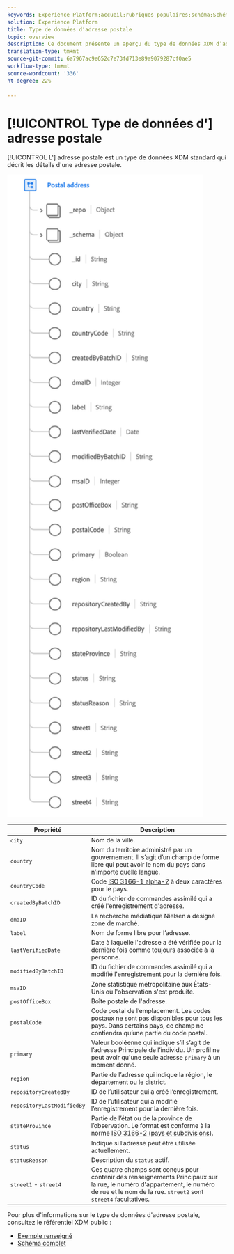 ```yaml
---
keywords: Experience Platform;accueil;rubriques populaires;schéma;Schéma;XDM;champs;schémas;Schémas;adresse;xdm:address;datatype;data-type;data type;data type;
solution: Experience Platform
title: Type de données d’adresse postale
topic: overview
description: Ce document présente un aperçu du type de données XDM d’adresse postale.
translation-type: tm+mt
source-git-commit: 6a7967ac9e652c7e73fd713e89a9079287cf0ae5
workflow-type: tm+mt
source-wordcount: '336'
ht-degree: 22%

---
```



# [!UICONTROL Type de données d&#39;] adresse postale

[!UICONTROL L&#39;] adresse postale est un type de données XDM standard qui décrit les détails d&#39;une adresse postale.

<img src="../images/data-types/postal-address.png" width="450" /><br />

| Propriété | Description |
| --- | --- |
| `city` | Nom de la ville. |
| `country` | Nom du territoire administré par un gouvernement. Il s’agit d’un champ de forme libre qui peut avoir le nom du pays dans n’importe quelle langue. |
| `countryCode` | Code <a href="https://datahub.io/core/country-list">ISO 3166-1 alpha-2</a> à deux caractères pour le pays. |
| `createdByBatchID` | ID du fichier de commandes assimilé qui a créé l&#39;enregistrement d&#39;adresse. |
| `dmaID` | La recherche médiatique Nielsen a désigné zone de marché. |
| `label` | Nom de forme libre pour l’adresse. |
| `lastVerifiedDate` | Date à laquelle l&#39;adresse a été vérifiée pour la dernière fois comme toujours associée à la personne. |
| `modifiedByBatchID` | ID du fichier de commandes assimilé qui a modifié l&#39;enregistrement pour la dernière fois. |
| `msaID` | Zone statistique métropolitaine aux États-Unis où l&#39;observation s&#39;est produite. |
| `postOfficeBox` | Boîte postale de l&#39;adresse. |
| `postalCode` | Code postal de l’emplacement. Les codes postaux ne sont pas disponibles pour tous les pays. Dans certains pays, ce champ ne contiendra qu’une partie du code postal. |
| `primary` | Valeur booléenne qui indique s’il s’agit de l’adresse Principale de l’individu. Un profil ne peut avoir qu&#39;une seule adresse `primary` à un moment donné. |
| `region` | Partie de l’adresse qui indique la région, le département ou le district. |
| `repositoryCreatedBy` | ID de l’utilisateur qui a créé l’enregistrement. |
| `repositoryLastModifiedBy` | ID de l’utilisateur qui a modifié l’enregistrement pour la dernière fois. |
| `stateProvince` | Partie de l’état ou de la province de l’observation. Le format est conforme à la norme [ISO 3166-2 (pays et subdivisions)](http://www.unece.org/cefact/locode/subdivisions.html). |
| `status` | Indique si l’adresse peut être utilisée actuellement. |
| `statusReason` | Description du `status` actif. |
| `street1` - `street4` | Ces quatre champs sont conçus pour contenir des renseignements Principaux sur la rue, le numéro d&#39;appartement, le numéro de rue et le nom de la rue. `street2` sont  `street4` facultatives. |

Pour plus d&#39;informations sur le type de données d&#39;adresse postale, consultez le référentiel XDM public :

* [Exemple renseigné](https://github.com/adobe/xdm/blob/master/components/datatypes/address.example.1.json)
* [Schéma complet](https://github.com/adobe/xdm/blob/master/components/datatypes/address.schema.json)